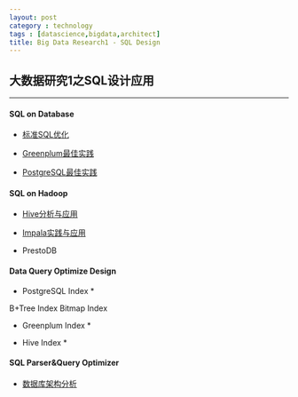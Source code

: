```yaml
---
layout: post
category : technology
tags : [datascience,bigdata,architect]
title: Big Data Research1 - SQL Design
---
```


## 大数据研究1之SQL设计应用
------------------------------------------------------------

#### SQL on Database

- [标准SQL优化](2017-07-20-sql-best-practice.md)

- [Greenplum最佳实践](2017-05-28-greenplum-best-practice-note.md)

- [PostgreSQL最佳实践](2017-07-30-postgresql-best-practice-note.md)

#### SQL on Hadoop

- [Hive分析与应用](2017-06-08-hive-programing-note.md)

- [Impala实践与应用](2016-12-13-impala-rtolap-practice-note.md)

- PrestoDB

#### Data Query Optimize Design

* PostgreSQL Index *

B+Tree Index
Bitmap Index

* Greenplum Index *

* Hive Index *

#### SQL Parser&Query Optimizer

- [数据库架构分析](2017-01-22-bigdata-database-architect-research-note.md)

